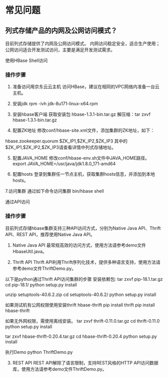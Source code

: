 # 常见问题

## 列式存储产品的内网及公网访问模式？

目前列式存储提供了内网及公网访问模式。
内网访问稳定安全，适合生产使用；公网访问适合开发测试访问，主要是满足开发测试需求。

使用HBase Shell访问
### 操作步骤
1. 准备访问用京东云云主机
访问HBase，建议在相同的VPC网络内准备一台云主机。

2. 安装jdk
rpm -ivh jdk-8u171-linux-x64.rpm

3. 安装hbase客户端
获取安装包 hbase-1.3.1-bin.tar.gz
解压缩：tar zxvf hbase-1.3.1-bin.tar.gz

4. 配置ZK地址
修改conf/hbase-site.xml文件，添加集群的ZK地址，如下：
<configuration>
     <property>
         <name>hbase.zookeeper.quorum</name>
         <value>$ZK_IP1,$ZK_IP2,$ZK_IP3</value>
     </property>
</configuration>
其中的$ZK_IP1,$ZK_IP2,$ZK_IP3请查看详情中列式存储地址。

5. 配置JAVA_HOME 
修改conf/hbase-env.sh文件中JAVA_HOME路径。
export JAVA_HOME=/usr/java/jdk1.8.0_171-amd64

6. 配置hosts
登录到集群任一节点主机，获取集群hosts信息，并添加到本地hosts。

7.访问集群
通过如下命令访问集群
bin/hbase shell

通过API访问
### 操作步骤
目前列式存储hbase集群支持三种API访问方式，分别为Native Java API、Thrift API、REST API，推荐使用Native Java API。

1. Native Java API
最常规高效的访问方式，使用方法请参考demo文件HbaseUtil.java。

2. Thrift API
Thrift API利用Thrift序列化技术，提供多种语言支持，使用方法请参考demo文件ThriftDemo.py。

以下是python通过Thrift API访问集群的步骤
安装依赖包:
tar zxvf pip-18.1.tar.gz
cd pip-18.1/
python setup.py install

unzip setuptools-40.6.2.zip
cd setuptools-40.6.2/
python setup.py install

如果测试机有公网权限使用安装thrift hbase-thrift
pip install thrift
pip install hbase-thrift

如果无外网权限，需使用离线安装。
tar zxvf thrift-0.11.0.tar.gz
cd thrift-0.11.0
python setup.py install

tar zxvf hbase-thrift-0.20.4.tar.gz
cd hbase-thrift-0.20.4
python setup.py install

执行Demo
python ThriftDemo.py

3. REST API 
REST API解除了语言限制，支持REST风格的HTTP API访问数据库，使用方法请参考demo文件ThriftDemo.py。

